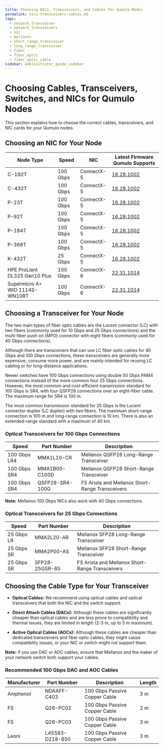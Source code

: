 ```yaml
---
title: Choosing NICs, Transceivers, and Cables for Qumulo Nodes
permalink: nics-transceivers-cables.md
tags:
  - network_transceiver
  - network_transceivers
  - nic
  - mellanox
  - short_range_transceiver
  - long_range_transceiver
  - fiber
  - fiber_optic
  - fiber_optic_cable
sidebar: administrator_guide_sidebar
---
```


# Choosing Cables, Transceivers, Switches, and NICs for Qumulo Nodes
This section explains how to choose the correct cables, transceivers, and NIC cards for your Qumulo nodes.

## Choosing an NIC for Your Node
| Node Type                      | Speed    | NIC        | Latest Firmware Qumulo Supports |
| ------------------------------ | -------- | ---------- | ------------------------------- |
| C-192T                         | 100 Gbps | ConnectX-5 | [16.28.1002](https://docs.mellanox.com/display/ConnectX5Firmwarev16281002/Firmware+Compatible+Products#FirmwareCompatibleProducts-ValidatedandSupported100GbECables)                    |
| C-432T                         | 100 Gbps | ConnectX-5 | [16.28.1002](https://docs.mellanox.com/display/ConnectX5Firmwarev16281002/Firmware+Compatible+Products#FirmwareCompatibleProducts-ValidatedandSupported100GbECables)                    |
| P-23T                          | 100 Gbps | ConnectX-5 | [16.28.1002](https://docs.mellanox.com/display/ConnectX5Firmwarev16281002/Firmware+Compatible+Products#FirmwareCompatibleProducts-ValidatedandSupported100GbECables)                    |
| P-92T                          | 100 Gbps | ConnectX-5 | [16.28.1002](https://docs.mellanox.com/display/ConnectX5Firmwarev16281002/Firmware+Compatible+Products#FirmwareCompatibleProducts-ValidatedandSupported100GbECables)                    |
| P-184T                         | 100 Gbps | ConnectX-5 | [16.28.1002](https://docs.mellanox.com/display/ConnectX5Firmwarev16281002/Firmware+Compatible+Products#FirmwareCompatibleProducts-ValidatedandSupported100GbECables)                    |
| P-368T                         | 100 Gbps | ConnectX-5 | [16.28.1002](https://docs.mellanox.com/display/ConnectX5Firmwarev16281002/Firmware+Compatible+Products#FirmwareCompatibleProducts-ValidatedandSupported100GbECables)                    |
| K-432T                         | 25 Gbps  | ConnectX-5 | [16.28.1002](https://docs.mellanox.com/display/ConnectX5Firmwarev16281002/Firmware+Compatible+Products#FirmwareCompatibleProducts-ValidatedandSupported100GbECables)                    |
| HPE ProLiant DL325 Gen10 Plus  | 100 Gbps | ConnectX-6 | [22.31.1014](https://docs.mellanox.com/display/ConnectX6Firmwarev20311014/Firmware+Compatible+Products)                                                                                 |
| Supermicro A+ WIO 1114S-WN10RT | 100 Gbps | ConnectX-6 | [22.31.1014](https://docs.mellanox.com/display/ConnectX6Firmwarev20311014/Firmware+Compatible+Products)


## Choosing a Transceiver for Your Node
The two main types of fiber optic cables are the Lucent connector (LC) with two fibers (commonly used for 10 Gbps and 25 Gbps connections) and the multi-fiber push on (MPO) connector with eight fibers (commonly used for 40 Gbps connections).

Although there are transceivers that can use LC fiber optic cables for 40 Gbps and 100 Gbps connections, these transceivers are generally more expensive, consume more power, and are mainly intended for reusing LC cabling or for long-distance applications.

Newer switches have 100 Gbps connections using double 50 Gbps PAM4 connections instead of the more common four 25 Gbps connections. However, the most common and cost-efficient transmission standard for 100 Gbps is SR4, with four QSFP28 connections over an eight-fiber cable. The maximum range for SR4 is 100 m.

The most common transmission standard for 25 Gbps is the Lucent connector duplex (LC duplex) with two fibers. The maximum short-range connection is 100 m and long-range connection is 10 km. There is also an extended-range standard with a maximum of 40 km.

### Optical Transceivers for 100 Gbps Connections
| Speed        | Part Number     | Description                                     |
| ------------ | --------------- | ----------------------------------------------- |
| 100 Gbps LR4 | MMA1L10-CR      | Mellanox QSFP28 Long-Range Transceiver          |
| 100 Gbps SR4 | MMA1B00-C100D   | Mellanox QSFP28 Short-Range Transceiver         |
| 100 Gbps SR4 | QSFP28-SR4-100G | FS Arista and Mellanox Short-Range Transceivers |

**Note:** Mellanox 100 Gbps NICs also work with 40 Gbps connections.

### Optical Transceivers for 25 Gbps Connections
| Speed      | Part Number    | Description                                     |
| ---------- | -------------- | ----------------------------------------------- |
| 25 Gbps LR | MMA2L20-AR     | Mellanox SFP28 Long-Range Transceiver           |
| 25 Gbps SR | MMA2P00-AS     | Mellanox SFP28 Short-Range Transceiver          |
| 25 Gbps SR | SFP28-25GSR-85 | FS Arista and Mellanox Short-Range Transceivers |    


## Choosing the Cable Type for Your Transceiver
* **Optical Cables:** We recommend using optical cables and optical transceivers that both the NIC and the switch support.

* **Direct Attach Cables (DACs):** Although these cables are significantly cheaper than optical cables and are less prone to compatibility and thermal issues, they are limited in length (2-3 m, up to 5 m maximum).

* **Active Optical Cables (AOCs):** Although these cables are cheaper than dedicated transceivers and fiber optic cables, they might cause compatibility issues, or your NIC or switch might not support them.

**Note:** If you use DAC or AOC cables, ensure that Mellanox and the maker of your network switch both support your cables.

### Recommended 100 Gbps DAC and AOC Cables
| Manufacturer | Part Number     | Description                   | Length |
| ------------ | --------------- | ----------------------------- | ------ |
| Amphenol     | NDAAFF-C403     | 100 Gbps Passive Copper Cable | 3 m    |
| FS           | Q28-PC02        | 100 Gbps Passive Copper Cable | 2 m    |
| FS           | Q28-PC03        | 100 Gbps Passive Copper Cable | 3 m    |
| Leoni        | L45593-D218-B50 | 100 Gbps Passive Copper Cable | 3 m    |                                                                          
